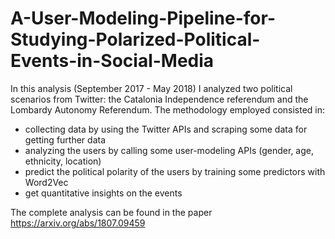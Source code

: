 # A-User-Modeling-Pipeline-for-Studying-Polarized-Political-Events-in-Social-Media
In this analysis (September 2017 - May 2018) I analyzed two political scenarios from Twitter: the Catalonia Independence referendum and the Lombardy Autonomy Referendum.
The methodology employed consisted in:
- collecting data by using the Twitter APIs and scraping some data for getting further data
- analyzing the users by calling some user-modeling APIs (gender, age, ethnicity, location)
- predict the political polarity of the users by training some predictors with Word2Vec
- get quantitative insights on the events

The complete analysis can be found in the paper https://arxiv.org/abs/1807.09459
